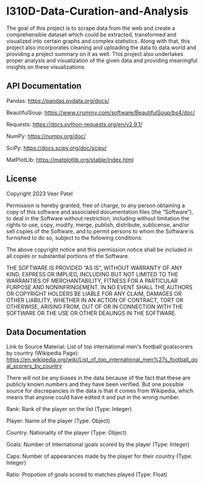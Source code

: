 # I310D-Data-Curation-and-Analysis

The goal of this project is to scrape data from the web and create a comprehensible dataset which could be extracted, transformed and visualized into certain graphs and complex statistics. Along with that, this project also incorporates cleaning and uploading the data to data.world and providing a project summary on it as well. This project also undertakes proper analysis and visualization of the given data and providing meaningful insights on these visualizations.

## API Documentation

Pandas: https://pandas.pydata.org/docs/

BeautifulSoup: https://www.crummy.com/software/BeautifulSoup/bs4/doc/

Requests: https://docs.python-requests.org/en/v2.9.1/

NumPy: https://numpy.org/doc/

SciPy: https://docs.scipy.org/doc/scipy/

MatPlotLib: https://matplotlib.org/stable/index.html

## License

Copyright 2023 Veer Patel

Permission is hereby granted, free of charge, to any person obtaining a copy of this software and associated documentation files (the “Software”), to deal in the Software without restriction, including without limitation the rights to use, copy, modify, merge, publish, distribute, sublicense, and/or sell copies of the Software, and to permit persons to whom the Software is furnished to do so, subject to the following conditions:

The above copyright notice and this permission notice shall be included in all copies or substantial portions of the Software.

THE SOFTWARE IS PROVIDED “AS IS”, WITHOUT WARRANTY OF ANY KIND, EXPRESS OR IMPLIED, INCLUDING BUT NOT LIMITED TO THE WARRANTIES OF MERCHANTABILITY, FITNESS FOR A PARTICULAR PURPOSE AND NONINFRINGEMENT. IN NO EVENT SHALL THE AUTHORS OR COPYRIGHT HOLDERS BE LIABLE FOR ANY CLAIM, DAMAGES OR OTHER LIABILITY, WHETHER IN AN ACTION OF CONTRACT, TORT OR OTHERWISE, ARISING FROM, OUT OF OR IN CONNECTION WITH THE SOFTWARE OR THE USE OR OTHER DEALINGS IN THE SOFTWARE.

## Data Documentation

Link to Source Material:
List of top international men's football goalscorers by country (Wikipedia Page): https://en.wikipedia.org/wiki/List_of_top_international_men%27s_football_goal_scorers_by_country

There will not be any biases in the data because of the fact that these are publicly known numbers and they have been verified. But one possible source for discrepancies in the data is that it comes from Wikipedia, which means that anyone could have edited it and put in the wrong number.

Rank: Rank of the player on the list (Type: Integer)

Player: Name of the player (Type: Object)

Country: Nationality of the player (Type: Object)

Goals: Number of International goals scored by the player (Type: Integer)

Caps: Number of appearances made by the player for their country (Type: Integer)

Ratio: Propotion of goals scored to matches played (Type: Float)
